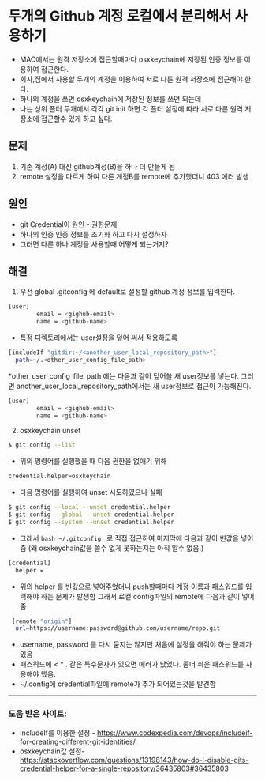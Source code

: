 # 두개의 Github 계정 로컬에서 분리해서 사용하기

* MAC에서는 원격 저장소에 접근할때마다 osxkeychain에 저장된 인증 정보를 이용하여 접근한다.
* 회사,집에서 사용할 두개의 계정을 이용하여 서로 다른 원격 저장소에 접근해야 한다.
* 하나의 계정을 쓰면 osxkeychain에 저장된 정보를 쓰면 되는데
* 나는 상위 폴더 두개에서 각각 git init 하면 각 폴더 설정에 따라 서로 다른 원격 저장소에 접근할수 있게 하고 싶다.

## 문제

1. 기존 계정(A) 대신 github계정(B)을 하나 더 만들게 됨
2. remote 설정을 다르게 하여 다른 계정B를 remote에 추가했더니 403 에러 발생

## 원인
 * git Credential이 원인 - 권한문제
 * 하나의 인증 인증 정보를 초기화 하고 다시 설정하자
 * 그러면 다른 하나 계정을 사용할때 어떻게 되는거지?

## 해결


1. 우선 global .gitconfig 에 default로 설정할 github 계정 정보를 입력한다.
  ```bash
  [user]
          email = <gighub-email>
          name = <github-name>
  ```

   * 특정 디렉토리에서는 user설정을 덮어 써서 적용하도록
  ```bash
  [includeIf "gitdir:~/<another_user_local_repository_path>"]
    path=~/.<other_user_config_file_path>
  ```

   *other_user_config_file_path 에는 다음과 같이 덮어쓸 새 user정보를 넣는다.
   그러면 another_user_local_repository_path에서는 새 user정보로 접근이 가능해진다.

  ```bash
  [user]
          email = <gighub-email>
          name = <github-name>
  ```

2. osxkeychain unset
```bash
$ git config --list
```
 * 위의 명령어를 실행했을 때 다음 권한을 없애기 위해

```bash
credential.helper=osxkeychain
```

 * 다음 명령어를 실행하여 unset 시도하였으나 실패

```bash
$ git config --local --unset credential.helper
$ git config --global --unset credential.helper
$ git config --system --unset credential.helper
```
 * 그래서 ```bash ~/.gitconfig ``` 로 직접 접근하여 마지막에 다음과 같이 빈값을 넣어줌
 (왜 osxkeychain값을 쓸수 없게 못하는지는 아직 알수 없음.)
```bash
[credential]
  helper =
```

* 위의 helper 를 빈값으로 넣어주었더니 push할때마다 계정 이름과 패스워드를 입력해야 하는 문제가 발생함
 그래서 로컬 config파일의 remote에 다음과 같이 넣어줌
```bash
 [remote "origin"]
  url=https://username:password@github.com/username/repo.git
```

* username, password 를 다시 묻지는 않지만 처음에 설정을 해줘야 하는 문제가 있음
* 패스워드에 < * . 같은 특수문자가 있으면 에러가 났었다. 좀더 쉬운 패스워드를 사용해야 했음.
* ~/.config에 credential파일에 remote가 추가 되어있는것을 발견함

-------

### 도움 받은 사이트:
* includeIf를 이용한 설정 - https://www.codexpedia.com/devops/includeif-for-creating-different-git-identities/
* osxkeychain값 설정- https://stackoverflow.com/questions/13198143/how-do-i-disable-gits-credential-helper-for-a-single-repository/36435803#36435803
